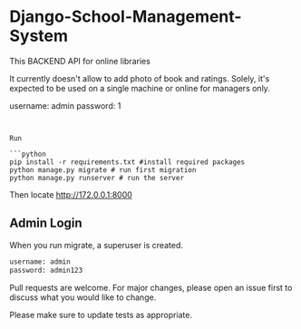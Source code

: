 # Django-School-Management-System

This BACKEND API for online libraries

It currently doesn't allow to add photo of book and ratings.
Solely, it's expected to be used on a single machine or online for managers only.


username: admin
password: 1
```


Run

```python
pip install -r requirements.txt #install required packages
python manage.py migrate # run first migration
python manage.py runserver # run the server
```
Then locate http://172.0.0.1:8000

## Admin Login
When you run migrate, a superuser is created.
```bash
username: admin
password: admin123
```
Pull requests are welcome. For major changes, please open an issue first to discuss what you would like to change.

Please make sure to update tests as appropriate.

